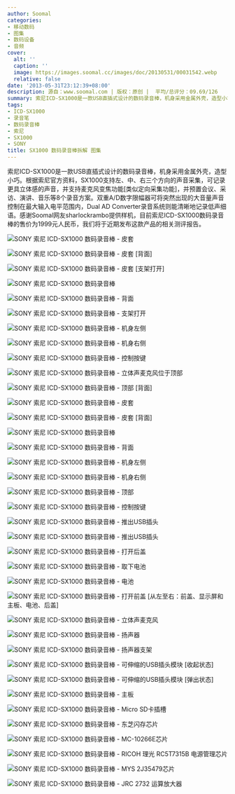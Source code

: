```yaml
---
author: Soomal
categories:
- 移动数码
- 图集
- 数码设备
- 音频
cover:
  alt: ''
  caption: ''
  image: https://images.soomal.cc/images/doc/20130531/00031542.webp
  relative: false
date: '2013-05-31T23:12:39+08:00'
description: 源自：www.soomal.com | 版权：原创 |  平均/总评分：09.69/126
summary: 索尼ICD-SX1000是一款USB直插式设计的数码录音棒，机身采用金属外壳，造型小巧。根据索尼官方资料，SX1000支持左、中、右三个方向的声音采集，可记录更具立体感的声音，并支持麦克风变焦功能[类似定向采集功能]，并预置会议、采访、演讲、音乐等8个录音方案。一起来看看索尼ICD-SX1000的内部构造吧。
tags:
- ICD-SX1000
- 录音笔
- 数码录音棒
- 索尼
- SX1000
- SONY
title: SX1000 数码录音棒拆解 图集
---
```


索尼ICD-SX1000是一款USB直插式设计的数码录音棒，机身采用金属外壳，造型小巧。根据索尼官方资料，SX1000支持左、中、右三个方向的声音采集，可记录更具立体感的声音，并支持麦克风变焦功能[类似定向采集功能]，并预置会议、采访、演讲、音乐等8个录音方案。双重A/D数字限幅器可将突然出现的大音量声音控制在最大输入电平范围内，Dual AD Converter录音系统则能清晰地记录低声细语。感谢Soomal网友sharlockrambo提供样机，目前索尼ICD-SX1000数码录音棒的售价为1999元人民币，我们将于近期发布这款产品的相关测评报告。



![SONY 索尼 ICD-SX1000 数码录音棒 - 皮套](https://images.soomal.cc/images/doc/20130531/00031544.webp)



![SONY 索尼 ICD-SX1000 数码录音棒 - 皮套 [背面]](https://images.soomal.cc/images/doc/20130531/00031545.webp)



![SONY 索尼 ICD-SX1000 数码录音棒 - 皮套 [支架打开]](https://images.soomal.cc/images/doc/20130531/00031546.webp)



![SONY 索尼 ICD-SX1000 数码录音棒](https://images.soomal.cc/images/doc/20130531/00031547.webp)



![SONY 索尼 ICD-SX1000 数码录音棒 - 背面](https://images.soomal.cc/images/doc/20130531/00031548.webp)



![SONY 索尼 ICD-SX1000 数码录音棒 - 支架打开](https://images.soomal.cc/images/doc/20130531/00031549.webp)



![SONY 索尼 ICD-SX1000 数码录音棒 - 机身左侧](https://images.soomal.cc/images/doc/20130531/00031550.webp)



![SONY 索尼 ICD-SX1000 数码录音棒 - 机身右侧](https://images.soomal.cc/images/doc/20130531/00031551.webp)



![SONY 索尼 ICD-SX1000 数码录音棒 - 控制按键](https://images.soomal.cc/images/doc/20130531/00031552.webp)



![SONY 索尼 ICD-SX1000 数码录音棒 - 立体声麦克风位于顶部](https://images.soomal.cc/images/doc/20130531/00031553.webp)



![SONY 索尼 ICD-SX1000 数码录音棒 - 顶部 [背面]](https://images.soomal.cc/images/doc/20130531/00031554.webp)



![SONY 索尼 ICD-SX1000 数码录音棒 - 皮套](https://images.soomal.cc/images/doc/20130531/00031555.webp)



![SONY 索尼 ICD-SX1000 数码录音棒 - 皮套 [背面]](https://images.soomal.cc/images/doc/20130531/00031556.webp)



![SONY 索尼 ICD-SX1000 数码录音棒](https://images.soomal.cc/images/doc/20130531/00031557.webp)



![SONY 索尼 ICD-SX1000 数码录音棒 - 背面](https://images.soomal.cc/images/doc/20130531/00031558.webp)



![SONY 索尼 ICD-SX1000 数码录音棒 - 机身左侧](https://images.soomal.cc/images/doc/20130531/00031559.webp)



![SONY 索尼 ICD-SX1000 数码录音棒 - 机身右侧](https://images.soomal.cc/images/doc/20130531/00031560.webp)



![SONY 索尼 ICD-SX1000 数码录音棒 - 顶部](https://images.soomal.cc/images/doc/20130531/00031561.webp)



![SONY 索尼 ICD-SX1000 数码录音棒 - 控制按键](https://images.soomal.cc/images/doc/20130531/00031562.webp)



![SONY 索尼 ICD-SX1000 数码录音棒 - 推出USB插头](https://images.soomal.cc/images/doc/20130531/00031563.webp)



![SONY 索尼 ICD-SX1000 数码录音棒 - 推出USB插头](https://images.soomal.cc/images/doc/20130531/00031564.webp)



![SONY 索尼 ICD-SX1000 数码录音棒 - 打开后盖](https://images.soomal.cc/images/doc/20130531/00031565.webp)



![SONY 索尼 ICD-SX1000 数码录音棒 - 取下电池](https://images.soomal.cc/images/doc/20130531/00031566.webp)



![SONY 索尼 ICD-SX1000 数码录音棒 - 电池](https://images.soomal.cc/images/doc/20130531/00031567.webp)



![SONY 索尼 ICD-SX1000 数码录音棒 - 打开前盖 [从左至右：前盖、显示屏和主板、电池、后盖]](https://images.soomal.cc/images/doc/20130531/00031568.webp)



![SONY 索尼 ICD-SX1000 数码录音棒 - 立体声麦克风](https://images.soomal.cc/images/doc/20130531/00031569.webp)



![SONY 索尼 ICD-SX1000 数码录音棒 - 扬声器](https://images.soomal.cc/images/doc/20130531/00031570.webp)



![SONY 索尼 ICD-SX1000 数码录音棒 - 扬声器支架](https://images.soomal.cc/images/doc/20130531/00031571.webp)



![SONY 索尼 ICD-SX1000 数码录音棒 - 可伸缩的USB插头模块 [收起状态]](https://images.soomal.cc/images/doc/20130531/00031579.webp)



![SONY 索尼 ICD-SX1000 数码录音棒 - 可伸缩的USB插头模块 [弹出状态]](https://images.soomal.cc/images/doc/20130531/00031580.webp)



![SONY 索尼 ICD-SX1000 数码录音棒 - 主板](https://images.soomal.cc/images/doc/20130531/00031572.webp)



![SONY 索尼 ICD-SX1000 数码录音棒 - Micro SD卡插槽](https://images.soomal.cc/images/doc/20130531/00031573.webp)



![SONY 索尼 ICD-SX1000 数码录音棒 - 东芝闪存芯片](https://images.soomal.cc/images/doc/20130531/00031574.webp)



![SONY 索尼 ICD-SX1000 数码录音棒 - MC-10266E芯片](https://images.soomal.cc/images/doc/20130531/00031575.webp)



![SONY 索尼 ICD-SX1000 数码录音棒 - RICOH 理光 RC5T7315B 电源管理芯片](https://images.soomal.cc/images/doc/20130531/00031576.webp)



![SONY 索尼 ICD-SX1000 数码录音棒 - MYS 2J35479芯片](https://images.soomal.cc/images/doc/20130531/00031577.webp)



![SONY 索尼 ICD-SX1000 数码录音棒 - JRC 2732 运算放大器](https://images.soomal.cc/images/doc/20130531/00031578.webp)